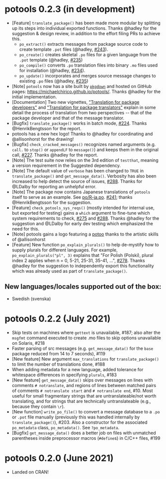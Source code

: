 # potools 0.2.3 (in development)

 * [Feature] `translate_package()` has been made more modular by splitting up its steps into individual exported functions. Thanks @hadley for the suggestion & design review, in addition to the effort filing PRs to achieve this.
    + `po_extract()` extracts messages from package source code to create template `.pot` files (@hadley, [#243](https://github.com/MichaelChirico/potools/pull/243)).
    + `po_create()` creates skeletal `.po` files for a given language from the `.pot` template (@hadley, [#235](https://github.com/MichaelChirico/potools/pull/235))
    + `po_compile()` converts `.po` translation files into binary `.mo` files used for installation (@hadley, [#234](https://github.com/MichaelChirico/potools/pull/234)).
    + `po_update()` incorporates and merges source message changes to existing `.po` files (@hadley, [#235](https://github.com/MichaelChirico/potools/pull/235))
 * [Note] `potools` now has a site built by [`pkgdown`](https://github.com/r-lib/pkgdown) and hosted on GitHub pages: https://michaelchirico.github.io/potools/. Thanks @hadley for the initial implementation.
 * [Documentation] Two new vignettes, ["Translation for package developers"](https://michaelchirico.github.io/potools/articles/developers.html) and ["Translation for package translators"](https://michaelchirico.github.io/potools/articles/translators.html) explain in some detail the process of translation from two perspectives -- that of the package developer and that of the message translator.
 * [Bugfix] `translate_package()` works in batch mode, [#224](https://github.com/MichaelChirico/potools/issues/224). Thanks @HenrikBengtsson for the report.
 * potools has a new hex logo! Thanks to @hadley for coordinating and @allisonhorst for the drawing!
 * [Bugfix] `check_cracked_messages()` recognizes named arguments (e.g. `call.` to `stop()` or `appendLF` to `message()`) and keeps them in the original call, [#227](https://github.com/MichaelChirico/potools/issues/227). Thanks @hadley for the report.
 * [Note] The test suite now relies on the 3rd edition of `testthat`, meaning a version requirement in the Suggested dependency.
 * [Note] The default value of `verbose` has been changed to `TRUE` in `translate_package()` and `get_message_data()`. Verbosity has also been increased to help detect the source of issues, [#288](https://github.com/MichaelChirico/potools/issues/288). Thanks for @LDalby for reporting an unhelpful error.
 * [Note] The package now contains Japanese translations of `potools` itself to serve as an example. See [po/R-ja.po](po/R-ja.po). [#241](https://github.com/MichaelChirico/potools/issues/241); thanks @HenrikBengtsson for the suggestion.
 * [Feature] `check_potools_sys_reqs()` (mostly intended for internal use, but exported for testing) gains a `which` argument to fine-tune which system requirements to check, [#275](https://github.com/MichaelChirico/potools/issues/275) and [#288](https://github.com/MichaelChirico/potools/issues/288). Thanks @hadley for the suggestion and @LDalby for early dev testing which emphasized the need for this.
 * [Note] potools gains a logo featuring a [potoo](https://en.wikipedia.org/wiki/Potoo) thanks to the artistic skills of @allisonhorst
 * [Feature] New function `po_explain_plurals()` to help de-mystify how to supply plurals for different languages. For example, `po_explain_plurals("pl", 3)` explains that "For Polish (Polski), plural index 2 applies when n = 0, 5-21, 25-31, 35-41, ...", [#278](https://github.com/MichaelChirico/potools/issues/278). Thanks @hadley for the suggestion to independently export this functionality which was already used as part of `translate_package()`.

## New languages/locales supported out of the box:

 * Swedish (svenska)

# potools 0.2.2 (July 2021)

 * Skip tests on machines where `gettext` is unavailable, #187; also alter the `msgfmt` command executed to create .mo files to skip options unavailable on Solaris, #218
 * Faster parsing of src messages (e.g. `get_message_data()` for the `base` package reduced from 14 to 7 seconds), #119
 * [New feature] New argument `max_translations` for `translate_package()` to limit the number of translations done, #188
 * When adding metadata for a new language, added tolerance for whitespace differences in specifying `plurals`, #183
 * [New feature] `get_message_data()` skips over messages on lines with comments `# notranslate`, and regions of lines between matched pairs of comments `# notranslate start` and `# notranslate end`, #10. Most useful for small fragmentary strings that are untranslateable/not worth translating, and for strings that are technically untranslateable (e.g., because they contain `\r`).
 * [New function] `write_po_file()` to convert a message database to a `.po` or `.pot` file manually (previously this was handled internally by `translate_package()`), #203. Also a constructor for the associated `po_metadata` class, `po_metadata()`. See `?po_metadata`.
 * [Bugfix] `get_message_data()` does a better job on files with unmatched parentheses inside preprocessor macros (`#define`s) in C/C++ files, #199

# potools 0.2.0 (June 2021)

 * Landed on CRAN!

